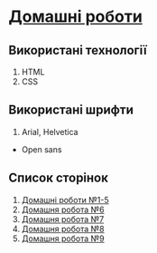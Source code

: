 # **[Домашні роботи](https://izhuhan.github.io/index.html)**

## **Використані технології**

1. HTML
2. CSS

## **Використані шрифти**

1. Arial, Helvetica

- Open sans

## **Список сторінок**

1. [Домашні роботи №1-5](https://izhuhan.github.io/home-works-1-5/home-works-1-5.html)
2. [Домашня робота №6](https://izhuhan.github.io/home-work-6/home-work-6.html)
3. [Домашня робота №7](https://izhuhan.github.io/home-work-7/home-work-7.html)
4. [Домашня робота №8](https://izhuhan.github.io/home-work-8/home-work-8.html)
5. [Домашня робота №9](https://izhuhan.github.io/home-work-9/home-work-9.html)